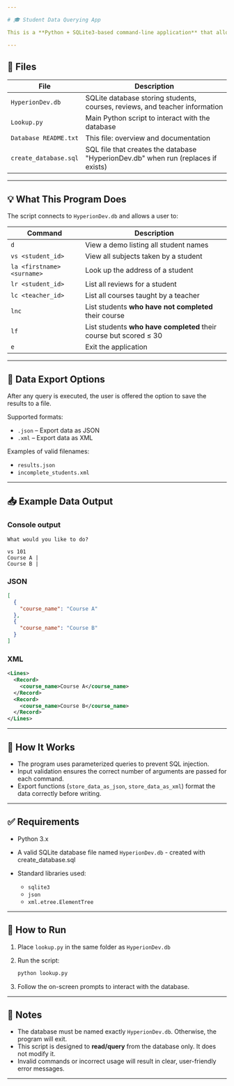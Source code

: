 ```yaml
---

# 🎓 Student Data Querying App

This is a **Python + SQLite3-based command-line application** that allows users to query a student database (`HyperionDev.db`) using plain text commands. It supports data retrieval, filtering, and optional export to **JSON** or **XML** formats.

---
```


## 📁 Files

| File                  | Description                                                                       |
| --------------------- | --------------------------------------------------------------------------------- |
| `HyperionDev.db`      | SQLite database storing students, courses, reviews, and teacher information       |
| `Lookup.py`           | Main Python script to interact with the database                                  |
| `Database README.txt` | This file: overview and documentation                                             |
| `create_database.sql` | SQL file that creates the database "HyperionDev.db" when run (replaces if exists) |

---

## 💡 What This Program Does

The script connects to `HyperionDev.db` and allows a user to:

| Command                    | Description                                                       |
| -------------------------- | ----------------------------------------------------------------- |
| `d`                        | View a demo listing all student names                             |
| `vs <student_id>`          | View all subjects taken by a student                              |
| `la <firstname> <surname>` | Look up the address of a student                                  |
| `lr <student_id>`          | List all reviews for a student                                    |
| `lc <teacher_id>`          | List all courses taught by a teacher                              |
| `lnc`                      | List students **who have not completed** their course             |
| `lf`                       | List students **who have completed** their course but scored ≤ 30 |
| `e`                        | Exit the application                                              |

---

## 🔄 Data Export Options

After any query is executed, the user is offered the option to save the results to a file.

Supported formats:

* `.json` – Export data as JSON
* `.xml` – Export data as XML

Examples of valid filenames:

* `results.json`
* `incomplete_students.xml`

---

## 📥 Example Data Output

### Console output

```
What would you like to do?

vs 101
Course A | 
Course B | 
```

### JSON

```json
[
  {
    "course_name": "Course A"
  },
  {
    "course_name": "Course B"
  }
]
```

### XML

```xml
<Lines>
  <Record>
    <course_name>Course A</course_name>
  </Record>
  <Record>
    <course_name>Course B</course_name>
  </Record>
</Lines>
```

---

## 🧱 How It Works

* The program uses parameterized queries to prevent SQL injection.
* Input validation ensures the correct number of arguments are passed for each command.
* Export functions (`store_data_as_json`, `store_data_as_xml`) format the data correctly before writing.

---

## ✅ Requirements

* Python 3.x
* A valid SQLite database file named `HyperionDev.db` - created with create_database.sql
* Standard libraries used:

  * `sqlite3`
  * `json`
  * `xml.etree.ElementTree`

---

## 🚀 How to Run

1. Place `lookup.py` in the same folder as `HyperionDev.db`
2. Run the script:

   ```bash
   python lookup.py
   ```
3. Follow the on-screen prompts to interact with the database.

---

## 📌 Notes

* The database must be named exactly `HyperionDev.db`. Otherwise, the program will exit.
* This script is designed to **read/query** from the database only. It does not modify it.
* Invalid commands or incorrect usage will result in clear, user-friendly error messages.

---

